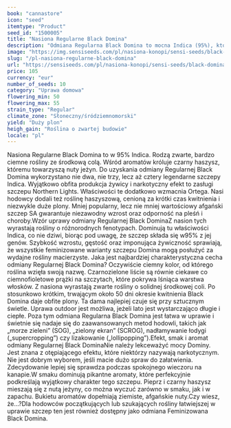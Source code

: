 ```yaml
---
book: "cannastore"
icon: "seed"
itemtype: "Product"
seed_id: "1500005"
title: "Nasiona Regularne Black Domina"
description: "Odmiana Regularna Black Domina to mocna Indica (95%), której efekt można porównać z narkotykami. Wyróżnia się wyjątkową pigmentacją liści."
image: "https://img.sensiseeds.com/pl/nasiona-konopi/sensi-seeds/black-domina-image.png"
slug: "/pl-nasiona-regularne-black-domina"
url: "https://sensiseeds.com/pl/nasiona-konopi/sensi-seeds/black-domina?a_aid=cannastore"
price: 105
currency: "eur"
number_of_seeds: 10
category: "Uprawa domowa"
flowering_min: 50
flowering_max: 55
strain_type: "Regular"
climate_zone: "Słoneczny/śródziemnomorski"
yield: "Duży plon"
heigh_gain: "Roślina o zwartej budowie"
locale: "pl"
---
```

Nasiona Regularne Black Domina to w 95% Indica. Rodzą zwarte, bardzo ciemne rośliny ze środkową colą. Wśród aromatów króluje czarny haszysz, któremu towarzyszą nuty jeżyn. Do uzyskania odmiany Regularnej Black Domina wykorzystano nie dwa, nie trzy, lecz aż cztery legendarne szczepy Indica. Wyjątkowo obfita produkcja żywicy i narkotyczny efekt to zasługi szczepu Northern Lights. Właściwości te dodatkowo wzmacnia Ortega. Nasi hodowcy dodali też roślinę haszyszową, cenioną za krótki czas kwitnienia i niezwykle duże plony. Mniej popularny, lecz nie mniej wartościowy afgański szczep SA gwarantuje niezawodny wzrost oraz odporność na pleśń i choroby.Wzór uprawy odmiany Regularnej Black DominaZ nasion tych wyrastają rośliny o różnorodnych fenotypach. Dominują tu właściwości Indica, co nie dziwi, biorąc pod uwagę, że szczep składa się w95% z jej genów. Szybkość wzrostu, gęstość oraz imponująca żywiczność sprawiają, że wszystkie feminizowane warianty szczepu Domina mogą posłużyć za wydajne rośliny macierzyste. Jaka jest najbardziej charakterystyczna cecha odmiany Regularnej Black Domina? Oczywiście ciemny kolor, od którego roślina wzięła swoją nazwę. Czarnozielone liście są równie ciekawe co ciemnofioletowe prążki na szczytach, które pokrywa lśniąca warstwa włosków. Z nasiona wyrastają zwarte rośliny o solidnej środkowej coli. Po stosunkowo krótkim, trwającym około 50 dni okresie kwitnienia Black Domina daje obfite plony. Ta dama najlepiej czuje się przy sztucznym świetle. Uprawa outdoor jest możliwa, jeżeli lato jest wystarczająco długie i ciepłe. Poza tym odmiana Regularna Black Domina jest łatwa w uprawie i świetnie się nadaje się do zaawansowanych metod hodowli, takich jak „morze zieleni” (SOG), „zielony ekran” (SCROG), nadłamywanie łodygi („supercropping”) czy lizakowanie („lollipopping”).Efekt, smak i aromat odmiany Regularnej Black DominaNie należy lekceważyć mocy Dominy. Jest znana z otępiającego efektu, które niektórzy nazywają narkotycznym. Nie jest dobrym wyborem, jeśli macie dużo spraw do załatwienia. Zdecydowanie lepiej się sprawdza podczas spokojnego wieczoru na kanapie.W smaku dominują pikantne aromaty, które perfekcyjnie podkreślają wyjątkowy charakter tego szczepu. Pieprz i czarny haszysz mieszają się z nutą jeżyny, co można wyczuć zarówno w smaku, jak i w zapachu. Bukietu aromatów dopełniają ziemiste, afgańskie nuty.Czy wiesz, że…?Dla hodowców początkujących lub szukających rośliny łatwiejszej w uprawie szczep ten jest również dostępny jako odmiana Feminizowana Black Domina.
